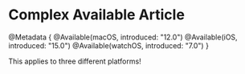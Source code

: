 # Complex Available Article

@Metadata {
    @Available(macOS, introduced: "12.0")
    @Available(iOS, introduced: "15.0")
    @Available(watchOS, introduced: "7.0")
}

This applies to three different platforms!

<!-- Copyright (c) 2022 Apple Inc and the Swift Project authors. All Rights Reserved. -->
